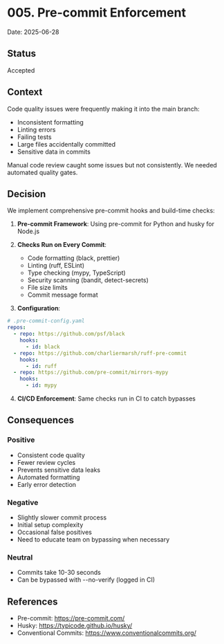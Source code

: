 # 005. Pre-commit Enforcement

Date: 2025-06-28

## Status

Accepted

## Context

Code quality issues were frequently making it into the main branch:
- Inconsistent formatting
- Linting errors
- Failing tests
- Large files accidentally committed
- Sensitive data in commits

Manual code review caught some issues but not consistently. We needed automated quality gates.

## Decision

We implement comprehensive pre-commit hooks and build-time checks:

1. **Pre-commit Framework**: Using pre-commit for Python and husky for Node.js
2. **Checks Run on Every Commit**:
   - Code formatting (black, prettier)
   - Linting (ruff, ESLint)
   - Type checking (mypy, TypeScript)
   - Security scanning (bandit, detect-secrets)
   - File size limits
   - Commit message format

3. **Configuration**:
```yaml
# .pre-commit-config.yaml
repos:
  - repo: https://github.com/psf/black
    hooks:
      - id: black
  - repo: https://github.com/charliermarsh/ruff-pre-commit
    hooks:
      - id: ruff
  - repo: https://github.com/pre-commit/mirrors-mypy
    hooks:
      - id: mypy
```

4. **CI/CD Enforcement**: Same checks run in CI to catch bypasses

## Consequences

### Positive
- Consistent code quality
- Fewer review cycles
- Prevents sensitive data leaks
- Automated formatting
- Early error detection

### Negative
- Slightly slower commit process
- Initial setup complexity
- Occasional false positives
- Need to educate team on bypassing when necessary

### Neutral
- Commits take 10-30 seconds
- Can be bypassed with --no-verify (logged in CI)

## References

- Pre-commit: https://pre-commit.com/
- Husky: https://typicode.github.io/husky/
- Conventional Commits: https://www.conventionalcommits.org/